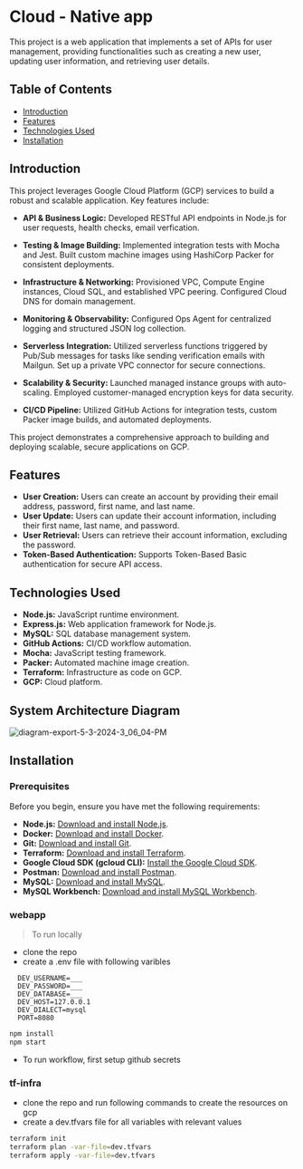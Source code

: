 # Cloud - Native app

This project is a web application that implements a set of APIs for user management, providing functionalities such as creating a new user, updating user information, and retrieving user details.

## Table of Contents

- [Introduction](#introduction)
- [Features](#features)
- [Technologies Used](#technologies-used)
- [Installation](#installation)

## Introduction

This project leverages Google Cloud Platform (GCP) services to build a robust and scalable application. Key features include:

- **API & Business Logic:** Developed RESTful API endpoints in Node.js for user requests, health checks, email verfication.
  
- **Testing & Image Building:** Implemented integration tests with Mocha and Jest. Built custom machine images using HashiCorp Packer for consistent deployments.
  
- **Infrastructure & Networking:** Provisioned VPC, Compute Engine instances, Cloud SQL, and established VPC peering. Configured Cloud DNS for domain management.
  
- **Monitoring & Observability:** Configured Ops Agent for centralized logging and structured JSON log collection.
  
- **Serverless Integration:** Utilized serverless functions triggered by Pub/Sub messages for tasks like sending verification emails with Mailgun. Set up a private VPC connector for secure connections.
  
- **Scalability & Security:** Launched managed instance groups with auto-scaling. Employed customer-managed encryption keys for data security.
  
- **CI/CD Pipeline:** Utilized GitHub Actions for integration tests, custom Packer image builds, and automated deployments.

This project demonstrates a comprehensive approach to building and deploying scalable, secure applications on GCP.


## Features

- **User Creation:** Users can create an account by providing their email address, password, first name, and last name.
- **User Update:** Users can update their account information, including their first name, last name, and password.
- **User Retrieval:** Users can retrieve their account information, excluding the password.
- **Token-Based Authentication:** Supports Token-Based Basic authentication for secure API access.

## Technologies Used

- **Node.js:** JavaScript runtime environment.
- **Express.js:** Web application framework for Node.js.
- **MySQL:** SQL database management system.
- **GitHub Actions:** CI/CD workflow automation.
- **Mocha:** JavaScript testing framework.
- **Packer:** Automated machine image creation.
- **Terraform:** Infrastructure as code on GCP.
- **GCP:** Cloud platform.

## System Architecture Diagram

![diagram-export-5-3-2024-3_06_04-PM](https://github.com/Manashree2612/webapp/assets/60699342/db646a0a-739f-4607-9cc7-3dc2103d3e86)


## Installation

### Prerequisites

Before you begin, ensure you have met the following requirements:

- **Node.js:** [Download and install Node.js](https://nodejs.org/).
- **Docker:** [Download and install Docker](https://www.docker.com/get-started).
- **Git:** [Download and install Git](https://git-scm.com/downloads).
- **Terraform:** [Download and install Terraform](https://www.terraform.io/downloads.html).
- **Google Cloud SDK (gcloud CLI):** [Install the Google Cloud SDK](https://cloud.google.com/sdk/docs/install).
- **Postman:** [Download and install Postman](https://www.postman.com/downloads/).
- **MySQL:** [Download and install MySQL](https://www.mysql.com/downloads/).
- **MySQL Workbench:** [Download and install MySQL Workbench](https://dev.mysql.com/downloads/workbench/).


### webapp
> To run locally
  - clone the repo 
  - create a .env file with following varibles
  ```
    DEV_USERNAME=___
    DEV_PASSWORD=___
    DEV_DATABASE=___
    DEV_HOST=127.0.0.1
    DEV_DIALECT=mysql
    PORT=8080
  ```
```bash
npm install
npm start
```
- To run workflow, first setup github secrets


### tf-infra
- clone the repo and run following commands to create the resources on gcp
- create a dev.tfvars file for all variables with relevant values
```bash
terraform init
terraform plan -var-file=dev.tfvars
terraform apply -var-file=dev.tfvars
